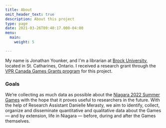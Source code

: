 ```yaml
---
title: About
omit_header_text: true
description: About this project
type: page
date: 2021-03-26T09:40:17.000-04:00
menu:
  main:
    weight: 5

---
```

My name is Jonathan Younker, and I'm a librarian at [Brock University](https://www.brocku.ca/), located in St. Catharines, Ontario.  I received a research grant through the [VPR Canada Games Grants program](https://brocku.ca/canada-games/research-subcommittee/vpr-grants-program/) for this project.

### Goals

We’re collecting as much data as possible about the [Niagara 2022 Summer Games](https://niagara2022games.ca) with the hope that it proves useful to researchers in the future. With the help of Research Assistant Danielle Merasty, we aim to identify, collect, organize and disseminate quantitative and qualitative data about the Games — and by extension, life in Niagara — before, during and after the Games themselves.